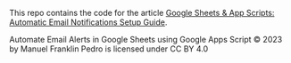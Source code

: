 This repo contains the code for the article [Google Sheets & App Scripts: Automatic Email Notifications Setup Guide](https://manfranklin.github.io/posts/Auto-Email-Notification/). 

Automate Email Alerts in Google Sheets using Google Apps Script © 2023 by Manuel Franklin Pedro is licensed under CC BY 4.0 
